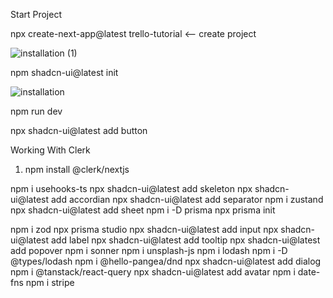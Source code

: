 
Start Project

npx create-next-app@latest trello-tutorial  <-- create project

![installation (1)](https://github.com/AlisherAlseiit/trello-clone/assets/63951641/3c2fe01a-fead-4f60-ad94-bca7072340f7)


npm shadcn-ui@latest init

![installation](https://github.com/AlisherAlseiit/trello-clone/assets/63951641/a8108c3a-ab56-4bd2-a77e-eaf20797c866)


npm run dev

npx shadcn-ui@latest add button



Working With Clerk


1. npm install @clerk/nextjs


npm i usehooks-ts
npx shadcn-ui@latest add skeleton
npx shadcn-ui@latest add accordian
npx shadcn-ui@latest add separator
npm i zustand
npx shadcn-ui@latest add sheet
npm i -D prisma
npx prisma init

npm i zod
npx prisma studio
npx shadcn-ui@latest add input
npx shadcn-ui@latest add label
npx shadcn-ui@latest add tooltip
npx shadcn-ui@latest add popover
npm i sonner
npm i unsplash-js
npm i lodash
npm i -D @types/lodash
npm i @hello-pangea/dnd
npx shadcn-ui@latest add dialog
npm i @tanstack/react-query
npx shadcn-ui@latest add avatar
npm i date-fns
npm i stripe
